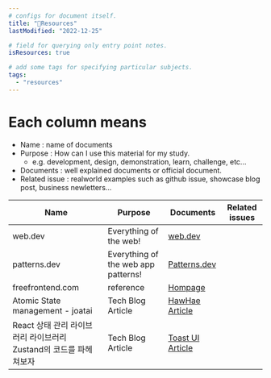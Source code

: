 ```yaml
---
# configs for document itself.
title: "🚚Resources"
lastModified: "2022-12-25"

# field for querying only entry point notes.
isResources: true

# add some tags for specifying particular subjects.
tags:
  - "resources"
---
```

# Each column means
- Name : name of documents
- Purpose : How can I use this material for my study.
	- e.g. development, design, demonstration, learn, challenge, etc...
- Documents : well explained documents or official document.
- Related issue : realworld examples such as github issue, showcase blog post, business newletters...

| Name                                                              | Purpose                             | Documents                                                           | Related issues |
| ----------------------------------------------------------------- | ----------------------------------- | ------------------------------------------------------------------- | -------------- |
| web.dev                                                           | Everything of the web!              | [web.dev](https://web.dev/)                                         |                |
| patterns.dev                                                      | Everything of the web app patterns! | [Patterns.dev](https://www.patterns.dev/)                                                                    |                |
| freefrontend.com                                                  | reference                           | [Hompage](https://freefrontend.com/)                                |                |
| Atomic State management - joatai                                  | Tech Blog Article                   | [HawHae Article](http://blog.hwahae.co.kr/all/tech/tech-tech/6099/) |                |
| React 상태 관리 라이브러리 라이브러리 Zustand의 코드를 파헤쳐보자 | Tech Blog Article                   | [Toast UI Article](https://ui.toast.com/posts/ko_20210812)          |                |
